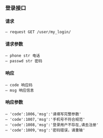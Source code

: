 ### 登录接口

#### 请求
    — request GET /user/my_login/
#### 请求参数
    — phone str 电话
    — passwd str 密码
#### 响应
    — code 响应码
    — msg 响应信息
#### 响应参数
    — 'code':1006,'msg':'请填写完整参数'
    — 'code':1007,'msg':'手机号不符合规范'
    — 'code':1008,'msg':'登录用户不存在,请去注册'
    — 'code':1009,'msg':'密码错误，请重输'

